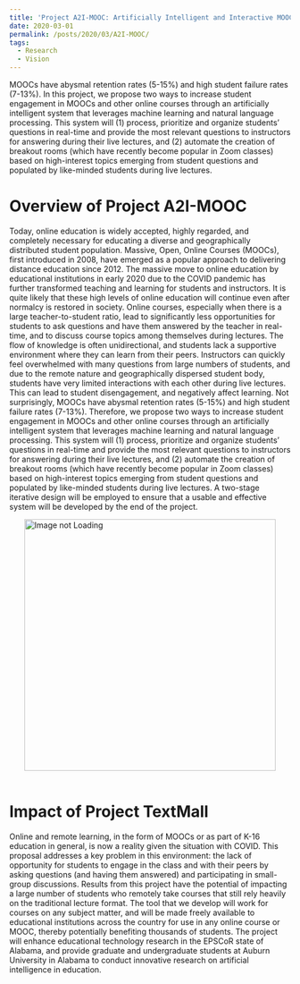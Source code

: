 ```yaml
---
title: 'Project A2I-MOOC: Artificially Intelligent and Interactive MOOCs'
date: 2020-03-01
permalink: /posts/2020/03/A2I-MOOC/
tags:
  - Research
  - Vision
---
```


MOOCs have abysmal retention rates (5-15%) and high student failure rates (7-13%). In this project, we propose two ways to increase student engagement in MOOCs and other online courses through an artificially intelligent system that leverages machine learning and natural language processing. This system will (1) process, prioritize and organize students’ questions in real-time and provide the most relevant questions to instructors for answering during their live lectures, and (2) automate the creation of breakout rooms (which have recently become popular in Zoom classes) based on high-interest topics emerging from student questions and populated by like-minded students during live lectures.

Overview of Project A2I-MOOC
======
Today, online education is widely accepted, highly regarded, and completely necessary for educating a diverse and geographically distributed student population. Massive, Open, Online Courses (MOOCs), first introduced in 2008, have emerged as a popular approach to delivering distance education since 2012. The massive move to online education by educational institutions in early 2020 due to the COVID pandemic has further transformed teaching and learning for students and instructors. It is quite likely that these high levels of online education will continue even after normalcy is restored in society. Online courses, especially when there is a large teacher-to-student ratio, lead to significantly less opportunities for students to ask questions and have them answered by the teacher in real-time, and to discuss course topics among themselves during lectures. The flow of knowledge is often unidirectional, and students lack a supportive environment where they can learn from their peers. Instructors can quickly feel overwhelmed with many questions from large numbers of students, and due to the remote nature and geographically dispersed student body, students have very limited interactions with each other during live lectures. This can lead to student disengagement, and negatively affect learning. Not surprisingly, MOOCs have abysmal retention rates (5-15%) and high student failure rates (7-13%).
Therefore, we propose two ways to increase student engagement in MOOCs and other online courses through an artificially intelligent system that leverages machine learning and natural language processing. This system will (1) process, prioritize and organize students’ questions in real-time and provide the most relevant questions to instructors for answering during their live lectures, and (2) automate the creation of breakout rooms (which have recently become popular in Zoom classes) based on high-interest topics emerging from student questions and populated by like-minded students during live lectures. A two-stage iterative design will be employed to ensure that a usable and effective system will be developed by the end of the project.

<div style='display: flex; justify-content: center;'><img src='https://karmake2.github.io/images/A2I-MOOC.png' alt='Image not Loading' style='height:450px;' align='middle'></div><br>



Impact of Project TextMall
======
Online and remote learning, in the form of MOOCs or as part of K-16 education in general, is now a reality given the situation with COVID. This proposal addresses a key problem in this environment: the lack of opportunity for students to engage in the class and with their peers by asking questions (and having them answered) and participating in small-group discussions. Results from this project have the potential of impacting a large number of students who remotely take courses that still rely heavily on the traditional lecture format. The tool that we develop will work for courses on any subject matter, and will be made freely available to educational institutions across the country for use in any online course or MOOC, thereby potentially benefiting thousands of students. The project will enhance educational technology research in the EPSCoR state of Alabama, and provide graduate and undergraduate students at Auburn University in Alabama to conduct innovative research on artificial intelligence in education.